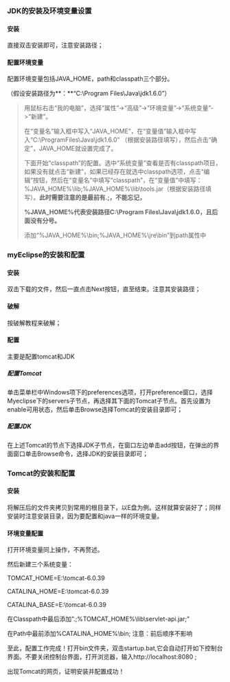 ### JDK的安装及环境变量设置

#### 安装

直接双击安装即可，注意安装路径；

#### 配置环境变量

配置环境变量包括JAVA_HOME，path和classpath三个部分。

（假设安装路径为**：**“C:\Program Files\Java\jdk1.6.0”）

> 用鼠标右击“我的电脑”，选择“属性”->“高级”->“环境变量”->“系统变量”->“新建”。
>
> 在“变量名”输入框中写入“JAVA_HOME”，在“变量值”输入框中写入“C:\ProgramFiles\Java\jdk1.6.0” （根据安装路径填写），然后点击“确定”，JAVA_HOME就设置完成了。
>
> 下面开始“classpath”的配置。选中“系统变量”查看是否有classpath项目，如果没有就点击“新建”，如果已经存在就选中classpath选项，点击“编辑”按钮，然后在“变量名”中填写“classpath”，在“变量值”中填写：%JAVA_HOME%\lib;%JAVA_HOME%\lib\tools.jar（根据安装路径填写）。**此时需要注意的是最前有.;，不能忘记，**
>
> **%JAVA_HOME%代表安装路径C:\Program­­­­­ Files\Java\jdk1.6.0，且后面没有分号。**
>
> 添加“%JAVA_HOME%\bin;%JAVA_HOME%\jre\bin”到path属性中

### myEclipse的安装和配置

#### 安装

双击下载的文件，然后一直点击Next按钮，直至结束。注意其安装路径；

#### 破解

按破解教程来破解；

#### 配置

主要是配置tomcat和JDK

##### 配置Tomcat

单击菜单栏中Windows项下的preferences选项，打开preference窗口，选择Myeclipse下的servers子节点，再选择其下面的Tomcat子节点。首先设置为enable可用状态，然后单击Browse选择Tomcat的安装目录即可；

##### 配置JDK

在上述Tomcat的节点下选择JDK子节点，在窗口左边单击add按钮，在弹出的界面窗口单击Browse命令，选择JDK的安装目录即可；

### Tomcat的安装和配置

#### 安装

将解压后的文件夹拷贝到常用的根目录下，以E盘为例。这样就算安装好了；同样安装时注意安装目录，因为要配置和java一样的环境变量。

#### 环境变量配置

打开环境变量同上操作，不再赘述。

然后新建三个系统变量：

TOMCAT_HOME=E:\tomcat-6.0.39

CATALINA_HOME=E:\tomcat-6.0.39

CATALINA_BASE=E:\tomcat-6.0.39

在Classpath中最后添加”.;%TOMCAT_HOME%\lib\servlet-api.jar;”

在Path中最前添加%CATALINA_HOME%\bin;  注意：前后顺序不影响

至此，配置工作完成！打开bin文件夹，双击startup.bat,它会自动打开如下控制台界面。不要关闭控制台界面，打开浏览器，输入http://localhost:8080 ;

出现Tomcat的网页，证明安装并配置成功！

 

 

 

 

 

 

 

 

 

 

 

 

 